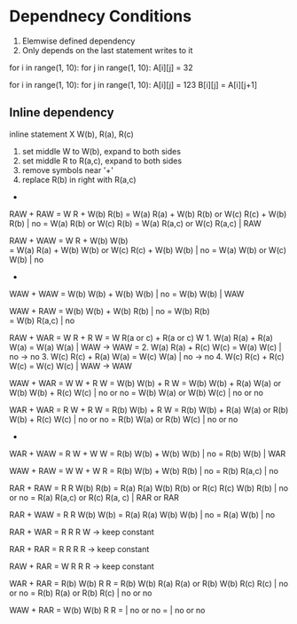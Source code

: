 # Dependnecy Conditions

1. Elemwise defined dependency
2. Only depends on the last statement writes to it


for i in range(1, 10):
    for j in range(1, 10):
        A[i][j] = 32

for i in range(1, 10):
    for j in range(1, 10):
        A[i][j] = 123
        B[i][j] = A[i][j+1]


## Inline dependency 

inline statement X   W(b), R(a), R(c)

1. set middle W to W(b), expand to both sides
2. set middle R to R(a,c), expand to both sides
3. remove symbols near '+'
4. replace R(b) in right with R(a,c)

*
RAW + RAW = W R + W(b) R(b)
          = W(a) R(a) + W(b) R(b) or W(c) R(c) + W(b) R(b)  | no
          = W(a) R(b) or W(c) R(b)
          = W(a) R(a,c) or W(c) R(a,c)                      | RAW

RAW + WAW = W R + W(b) W(b)                                 
          = W(a) R(a) + W(b) W(b) or W(c) R(c) + W(b) W(b)  | no
          = W(a) W(b) or W(c) W(b)                          | no

*
WAW + WAW = W(b) W(b) + W(b) W(b)                           | no
          = W(b) W(b)                                       | WAW

WAW + RAW = W(b) W(b) + W(b) R(b)                           | no
          = W(b) R(b)                               
          = W(b) R(a,c)                                     | no

RAW + WAR = W R + R W = W R(a or c) + R(a or c) W
             1. W(a) R(a) + R(a) W(a) = W(a) W(a) | WAW -> WAW
          =  2. W(a) R(a) + R(c) W(c) = W(a) W(c) | no  -> no
             3. W(c) R(c) + R(a) W(a) = W(c) W(a) | no  -> no
             4. W(c) R(c) + R(c) W(c) = W(c) W(c) | WAW -> WAW

WAW + WAR = W W + R W = W(b) W(b) + R W
                      = W(b) W(b) + R(a) W(a) or W(b) W(b) + R(c) W(c)  | no or no
                      = W(b) W(a) or W(b) W(c)                          | no or no


WAR + WAR = R W + R W = R(b) W(b) + R W
                      = R(b) W(b) + R(a) W(a) or R(b) W(b) + R(c) W(c) | no or no
                      = R(b) W(a) or R(b) W(c)                         | no or no

*
WAR + WAW = R W + W W = R(b) W(b) + W(b) W(b) | no
                      = R(b) W(b)             | WAR      

WAW + RAW = W W + W R = R(b) W(b) + W(b) R(b) | no 
                      = R(b) R(a,c) | no

RAR + RAW = R R W(b) R(b)
          = R(a) R(a) W(b) R(b) or R(c) R(c) W(b) R(b) | no or no
          = R(a) R(a,c) or  R(c) R(a, c)               | RAR or RAR

RAR + WAW = R R W(b) W(b)
          = R(a) R(a) W(b) W(b) | no
          = R(a) W(b)           | no

RAR + WAR = R R R W  -> keep constant

RAR + RAR = R R R R  -> keep constant

RAW + RAR = W R R R  -> keep constant

WAR + RAR = R(b) W(b) R R
          = R(b) W(b) R(a) R(a) or R(b) W(b) R(c) R(c) | no or no
          = R(b) R(a) or R(b) R(c)                     | no or no

WAW + RAR = W(b) W(b) R R
          = | no or no
          = | no or no

